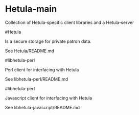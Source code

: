 # Hetula-main

Collection of Hetula-specific client libraries and a Hetula-server

#Hetula

Is a secure storage for private patron data.

See Hetula/README.md

#libhetula-perl

Perl client for interfacing with Hetula

See libhetula-perl/README.md

#libhetula-perl

Javascript client for interfacing with Hetula

See libhetula-javascript/README.md

